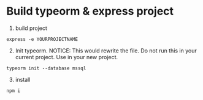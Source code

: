 # Build typeorm & express project
1. build project
```
express -e YOURPROJECTNAME
```

2. Init typeorm. NOTICE: This would rewrite the file. Do not run this in your current project. Use in your new project.
```
typeorm init --database mssql
```

3. install
```
npm i
```